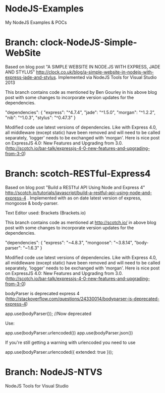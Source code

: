 NodeJS-Examples
===============

My NodeJS Examples & POCs

Branch: clock-NodeJS-Simple-WebSite
===================================

Based on blog post "A SIMPLE WEBSITE IN NODE.JS WITH EXPRESS, JADE AND STYLUS" http://clock.co.uk/blog/a-simple-website-in-nodejs-with-express-jade-and-stylus. Implemented via NodeJS Tools for Visual Studio 2013

This branch contains code as mentioned by Ben Gourley in his above blog post with some changes to incorporate version updates for the dependencies.

"dependencies": {
    "express": "^4.7.4",
    "jade": "^1.5.0",
    "morgan": "^1.2.2",
    "nib": "^1.0.3",
    "stylus": "^0.47.3"
  }
  
Modified code use latest versions of dependencies. Like with Express 4.0, all middleware (except static) have been removed and will need to be called separately, 'logger' needs to be exchanged with 'morgan'. Here is nice post on ExpressJS 4.0: New Features and Upgrading from 3.0. (http://scotch.io/bar-talk/expressjs-4-0-new-features-and-upgrading-from-3-0)


Branch: scotch-RESTful-Express4
===============================

Based on blog post "Build a RESTful API Using Node and Express 4" http://scotch.io/tutorials/javascript/build-a-restful-api-using-node-and-express-4 . Implemented  with as on date latest version of express, mongoose & body-parser.

Text Editor used: Brackets (Brackets.io)

This branch contains code as mentioned at http://scotch.io/ in above blog post with some changes to incorporate version updates for the dependencies.

"dependencies": 
    {
		"express": "~4.8.3",
		"mongoose": "~3.8.14",
		"body-parser": "~1.6.3"
	}
  
Modified code use latest versions of dependencies. Like with Express 4.0, all middleware (except static) have been removed and will need to be called separately, 'logger' needs to be exchanged with 'morgan'. Here is nice post on ExpressJS 4.0: New Features and Upgrading from 3.0. (http://scotch.io/bar-talk/expressjs-4-0-new-features-and-upgrading-from-3-0)

bodyParser is deprecated express 4 (http://stackoverflow.com/questions/24330014/bodyparser-is-deprecated-express-4)

app.use(bodyParser()); //Now deprecated

Use:

app.use(bodyParser.urlencoded())
app.use(bodyParser.json())


If you're still getting a warning with urlencoded you need to use

app.use(bodyParser.urlencoded({
  extended: true
}));


Branch: NodeJS-NTVS
===================

NodeJS Tools for Visual Studio




